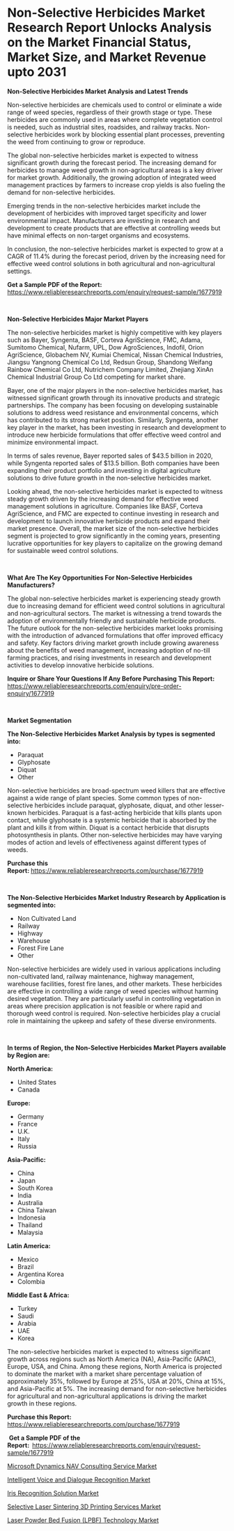 <p><h1>Non-Selective Herbicides Market Research Report Unlocks Analysis on the Market Financial Status, Market Size, and Market Revenue upto 2031</h1></p><p><strong>Non-Selective Herbicides Market Analysis and Latest Trends</strong></p>
<p><p>Non-selective herbicides are chemicals used to control or eliminate a wide range of weed species, regardless of their growth stage or type. These herbicides are commonly used in areas where complete vegetation control is needed, such as industrial sites, roadsides, and railway tracks. Non-selective herbicides work by blocking essential plant processes, preventing the weed from continuing to grow or reproduce.</p><p>The global non-selective herbicides market is expected to witness significant growth during the forecast period. The increasing demand for herbicides to manage weed growth in non-agricultural areas is a key driver for market growth. Additionally, the growing adoption of integrated weed management practices by farmers to increase crop yields is also fueling the demand for non-selective herbicides.</p><p>Emerging trends in the non-selective herbicides market include the development of herbicides with improved target specificity and lower environmental impact. Manufacturers are investing in research and development to create products that are effective at controlling weeds but have minimal effects on non-target organisms and ecosystems.</p><p>In conclusion, the non-selective herbicides market is expected to grow at a CAGR of 11.4% during the forecast period, driven by the increasing need for effective weed control solutions in both agricultural and non-agricultural settings.</p></p>
<p><strong>Get a Sample PDF of the Report:&nbsp;</strong> <a href="https://www.reliableresearchreports.com/enquiry/request-sample/1677919">https://www.reliableresearchreports.com/enquiry/request-sample/1677919</a></p>
<p>&nbsp;</p>
<p><strong>Non-Selective Herbicides Major Market Players</strong></p>
<p><p>The non-selective herbicides market is highly competitive with key players such as Bayer, Syngenta, BASF, Corteva AgriScience, FMC, Adama, Sumitomo Chemical, Nufarm, UPL, Dow AgroSciences, Indofil, Orion AgriScience, Globachem NV, Kumiai Chemical, Nissan Chemical Industries, Jiangsu Yangnong Chemical Co Ltd, Redsun Group, Shandong Weifang Rainbow Chemical Co Ltd, Nutrichem Company Limited, Zhejiang XinAn Chemical Industrial Group Co Ltd competing for market share.</p><p>Bayer, one of the major players in the non-selective herbicides market, has witnessed significant growth through its innovative products and strategic partnerships. The company has been focusing on developing sustainable solutions to address weed resistance and environmental concerns, which has contributed to its strong market position. Similarly, Syngenta, another key player in the market, has been investing in research and development to introduce new herbicide formulations that offer effective weed control and minimize environmental impact.</p><p>In terms of sales revenue, Bayer reported sales of $43.5 billion in 2020, while Syngenta reported sales of $13.5 billion. Both companies have been expanding their product portfolio and investing in digital agriculture solutions to drive future growth in the non-selective herbicides market.</p><p>Looking ahead, the non-selective herbicides market is expected to witness steady growth driven by the increasing demand for effective weed management solutions in agriculture. Companies like BASF, Corteva AgriScience, and FMC are expected to continue investing in research and development to launch innovative herbicide products and expand their market presence. Overall, the market size of the non-selective herbicides segment is projected to grow significantly in the coming years, presenting lucrative opportunities for key players to capitalize on the growing demand for sustainable weed control solutions.</p></p>
<p>&nbsp;</p>
<p><strong>What Are The Key Opportunities For Non-Selective Herbicides Manufacturers?</strong></p>
<p><p>The global non-selective herbicides market is experiencing steady growth due to increasing demand for efficient weed control solutions in agricultural and non-agricultural sectors. The market is witnessing a trend towards the adoption of environmentally friendly and sustainable herbicide products. The future outlook for the non-selective herbicides market looks promising with the introduction of advanced formulations that offer improved efficacy and safety. Key factors driving market growth include growing awareness about the benefits of weed management, increasing adoption of no-till farming practices, and rising investments in research and development activities to develop innovative herbicide solutions.</p></p>
<p><strong>Inquire or Share Your Questions If Any Before Purchasing This Report:</strong> <a href="https://www.reliableresearchreports.com/enquiry/pre-order-enquiry/1677919">https://www.reliableresearchreports.com/enquiry/pre-order-enquiry/1677919</a></p>
<p>&nbsp;</p>
<p><strong>Market Segmentation</strong></p>
<p><strong>The Non-Selective Herbicides Market Analysis by types is segmented into:</strong></p>
<p><ul><li>Paraquat</li><li>Glyphosate</li><li>Diquat</li><li>Other</li></ul></p>
<p><p>Non-selective herbicides are broad-spectrum weed killers that are effective against a wide range of plant species. Some common types of non-selective herbicides include paraquat, glyphosate, diquat, and other lesser-known herbicides. Paraquat is a fast-acting herbicide that kills plants upon contact, while glyphosate is a systemic herbicide that is absorbed by the plant and kills it from within. Diquat is a contact herbicide that disrupts photosynthesis in plants. Other non-selective herbicides may have varying modes of action and levels of effectiveness against different types of weeds.</p></p>
<p><strong>Purchase this Report:&nbsp;</strong><a href="https://www.reliableresearchreports.com/purchase/1677919">https://www.reliableresearchreports.com/purchase/1677919</a></p>
<p>&nbsp;</p>
<p><strong>The Non-Selective Herbicides Market Industry Research by Application is segmented into:</strong></p>
<p><ul><li>Non Cultivated Land</li><li>Railway</li><li>Highway</li><li>Warehouse</li><li>Forest Fire Lane</li><li>Other</li></ul></p>
<p><p>Non-selective herbicides are widely used in various applications including non-cultivated land, railway maintenance, highway management, warehouse facilities, forest fire lanes, and other markets. These herbicides are effective in controlling a wide range of weed species without harming desired vegetation. They are particularly useful in controlling vegetation in areas where precision application is not feasible or where rapid and thorough weed control is required. Non-selective herbicides play a crucial role in maintaining the upkeep and safety of these diverse environments.</p></p>
<p>&nbsp;</p>
<p><strong>In terms of Region, the Non-Selective Herbicides Market Players available by Region are:</strong></p>
<p>
    <p> <strong> North America: </strong>
        <ul>
            <li>United States</li>
            <li>Canada</li>
        </ul>
        </p> 
    <p> <strong> Europe: </strong>
        <ul>
            <li>Germany</li>
            <li>France</li>
            <li>U.K.</li>
            <li>Italy</li>
            <li>Russia</li>
        </ul>
        </p> 
    <p> <strong> Asia-Pacific: </strong>
        <ul>
            <li>China</li>
            <li>Japan</li>
            <li>South Korea</li>
            <li>India</li>
            <li>Australia</li>
            <li>China Taiwan</li>
            <li>Indonesia</li>
            <li>Thailand</li>
            <li>Malaysia</li>
        </ul>
        </p> 
    <p> <strong> Latin America: </strong>
        <ul>
            <li>Mexico</li>
            <li>Brazil</li>
            <li>Argentina Korea</li>
            <li>Colombia</li>
        </ul>
        </p> 
    <p> <strong> Middle East & Africa: </strong>
        <ul>
            <li>Turkey</li>
            <li>Saudi</li>
            <li>Arabia</li>
            <li>UAE</li>
            <li>Korea</li>
        </ul>
    </p>
    </p>
<p><p>The non-selective herbicides market is expected to witness significant growth across regions such as North America (NA), Asia-Pacific (APAC), Europe, USA, and China. Among these regions, North America is projected to dominate the market with a market share percentage valuation of approximately 35%, followed by Europe at 25%, USA at 20%, China at 15%, and Asia-Pacific at 5%. The increasing demand for non-selective herbicides for agricultural and non-agricultural applications is driving the market growth in these regions.</p></p>
<p><strong>Purchase this Report: </strong><a href="https://www.reliableresearchreports.com/purchase/1677919">https://www.reliableresearchreports.com/purchase/1677919</a></p>
<p>&nbsp;<strong>Get a Sample PDF of the Report:&nbsp;&nbsp;</strong><a href="https://www.reliableresearchreports.com/enquiry/request-sample/1677919">https://www.reliableresearchreports.com/enquiry/request-sample/1677919</a></p>
<p><strong></strong></p>
<p><p><a href="https://medium.com/@marielong2006/microsoft-dynamics-nav-consulting-service-market-furnishes-information-on-market-share-market-bf4a348de602">Microsoft Dynamics NAV Consulting Service Market</a></p><p><a href="https://medium.com/@lorilarson1929/intelligent-voice-and-dialogue-recognition-market-trends-and-market-analysis-forecasted-for-period-2ae0925cf6f6">Intelligent Voice and Dialogue Recognition Market</a></p><p><a href="https://medium.com/@lorilarson1929/iris-recognition-solution-market-research-report-its-history-and-forecast-2024-to-2031-2baae9e43e22">Iris Recognition Solution Market</a></p><p><a href="https://medium.com/@cynthiajohnson755/selective-laser-sintering-3d-printing-services-market-the-key-to-successful-business-strategy-a9a19071e4f4">Selective Laser Sintering 3D Printing Services Market</a></p><p><a href="https://medium.com/@cynthiajohnson755/laser-powder-bed-fusion-lpbf-technology-market-competitive-analysis-market-trends-and-forecast-c0adee18d0d9">Laser Powder Bed Fusion (LPBF) Technology Market</a></p></p>